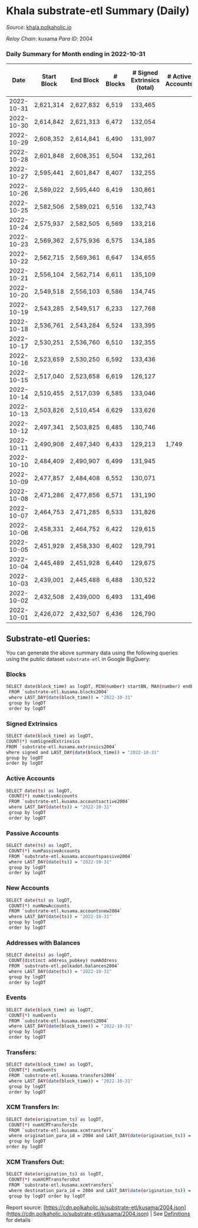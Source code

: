 # Khala substrate-etl Summary (Daily)

_Source_: [khala.polkaholic.io](https://khala.polkaholic.io)

*Relay Chain*: kusama
*Para ID*: 2004



### Daily Summary for Month ending in 2022-10-31


| Date | Start Block | End Block | # Blocks | # Signed Extrinsics (total) | # Active Accounts | # Passive | # New | # Addresses with Balances | # Events | # Transfers | # XCM Transfers In | # XCM Transfers Out | Issues | 
| ---- | ----------- | --------- | -------- | --------------------------- | ----------------- | --------- | ----- | ------------------------- | -------- | ----------- | ------------------ | ------------------- | ------ |
| 2022-10-31 | 2,621,314 | 2,627,832 | 6,519 | 133,465 |  |  |  | 18,546 | 1,759,995 | 3,919 ($804,546.95) | 26 ($5,628.42) |   |  |
| 2022-10-30 | 2,614,842 | 2,621,313 | 6,472 | 132,054 |  |  |  | 18,474 | 1,751,950 | 3,156 ($1,012,466.07) | 7 ($790.82) |   |  |
| 2022-10-29 | 2,608,352 | 2,614,841 | 6,490 | 131,997 |  |  |  | 18,426 | 1,757,054 | 3,468 ($1,241,382.64) | 14 ($2,447.12) |   |  |
| 2022-10-28 | 2,601,848 | 2,608,351 | 6,504 | 132,261 |  |  |  | 18,404 | 1,759,431 | 2,871 ($459,806.41) | 7 ($1,290.18) |   |  |
| 2022-10-27 | 2,595,441 | 2,601,847 | 6,407 | 132,255 |  |  |  | 18,360 | 1,749,468 | 2,814 ($637,265.55) | 18 ($3,777.08) |   |  |
| 2022-10-26 | 2,589,022 | 2,595,440 | 6,419 | 130,861 |  |  |  | 18,340 | 1,741,662 | 3,017 ($390,513.32) | 23 ($2,210.70) |   |  |
| 2022-10-25 | 2,582,506 | 2,589,021 | 6,516 | 132,743 |  |  |  | 18,297 | 1,764,611 | 3,491 ($1,333,449.81) | 12 ($428.55) |   |  |
| 2022-10-24 | 2,575,937 | 2,582,505 | 6,569 | 133,216 |  |  |  | 18,267 | 1,771,313 | 3,136 ($968,534.22) | 9 ($238.24) |   |  |
| 2022-10-23 | 2,569,362 | 2,575,936 | 6,575 | 134,185 |  |  |  | 18,244 | 1,778,229 | 3,198 ($1,156,158.03) | 17 ($3,306.89) |   |  |
| 2022-10-22 | 2,562,715 | 2,569,361 | 6,647 | 134,655 |  |  |  | 18,226 | 1,785,401 | 2,899 ($558,103.46) | 15 ($452.59) |   |  |
| 2022-10-21 | 2,556,104 | 2,562,714 | 6,611 | 135,109 |  |  |  | 18,210 | 1,788,326 | 3,500 ($461,356.06) | 16 ($2,221.76) |   |  |
| 2022-10-20 | 2,549,518 | 2,556,103 | 6,586 | 134,745 |  |  |  | 18,176 | 1,783,297 | 3,522 ($708,872.75) | 38 ($3,692.72) |   |  |
| 2022-10-19 | 2,543,285 | 2,549,517 | 6,233 | 127,768 |  |  |  | 18,138 | 1,685,052 | 3,258 ($382,780.27) | 26 ($1,058.65) |   |  |
| 2022-10-18 | 2,536,761 | 2,543,284 | 6,524 | 133,395 |  |  |  | 18,103 | 1,761,986 | 3,926 ($1,591,978.76) | 41 ($6,271.28) |   |  |
| 2022-10-17 | 2,530,251 | 2,536,760 | 6,510 | 132,355 |  |  |  | 18,064 | 1,756,315 | 3,927 ($1,034,662.14) | 80 ($11,388.01) |   |  |
| 2022-10-16 | 2,523,659 | 2,530,250 | 6,592 | 133,436 |  |  |  | 18,012 | 1,766,460 | 4,117 ($1,588,629.32) | 67 ($6,515.74) |   |  |
| 2022-10-15 | 2,517,040 | 2,523,658 | 6,619 | 126,127 |  |  |  | 17,962 | 1,680,223 | 5,805 ($4,258,094.69) | 107 ($56,187.85) |   |  |
| 2022-10-14 | 2,510,455 | 2,517,039 | 6,585 | 133,046 |  |  |  | 17,857 | 1,756,287 | 4,088 ($1,844,115.27) | 96 ($16,873.05) |   |  |
| 2022-10-13 | 2,503,826 | 2,510,454 | 6,629 | 133,626 |  |  |  | 17,823 | 1,774,061 | 2,831 ($272,387.79) | 25 ($2,021.73) |   |  |
| 2022-10-12 | 2,497,341 | 2,503,825 | 6,485 | 130,746 |  |  |  | 17,809 | 1,732,926 | 2,718 ($80,686.61) | 1 ($50.35) |   |  |
| 2022-10-11 | 2,490,908 | 2,497,340 | 6,433 | 129,213 | 1,749 |  |  | 17,802 | 1,714,528 | 2,505 ($201,904.86) | 6 ($609.41) |   |  |
| 2022-10-10 | 2,484,409 | 2,490,907 | 6,499 | 131,945 |  |  |  | 17,793 | 1,739,893 | 2,780 ($162,901.57) | 5 ($163.13) |   |  |
| 2022-10-09 | 2,477,857 | 2,484,408 | 6,552 | 130,071 |  |  |  | 17,782 | 1,719,399 | 2,652 ($132,605.98) | 10 ($266.96) |   |  |
| 2022-10-08 | 2,471,286 | 2,477,856 | 6,571 | 131,190 |  |  |  | 17,764 | 1,745,772 | 2,390 ($161,464.33) | 10 ($386.82) |   |  |
| 2022-10-07 | 2,464,753 | 2,471,285 | 6,533 | 131,826 |  |  |  | 17,749 | 1,747,739 | 2,410 ($362,285.17) | 16 ($724.97) |   |  |
| 2022-10-06 | 2,458,331 | 2,464,752 | 6,422 | 129,615 |  |  |  | 17,737 | 1,719,462 | 2,433 ($97,028.47) | 10 ($308.20) |   |  |
| 2022-10-05 | 2,451,929 | 2,458,330 | 6,402 | 129,791 |  |  |  | 17,731 | 1,721,599 | 2,388 ($141,286.95) | 8 ($122.58) |   |  |
| 2022-10-04 | 2,445,489 | 2,451,928 | 6,440 | 129,675 |  |  |  | 17,724 | 1,720,023 | 2,554 ($131,211.28) | 8 ($575.96) |   |  |
| 2022-10-03 | 2,439,001 | 2,445,488 | 6,488 | 130,522 |  |  |  | 17,707 | 1,734,278 | 2,648 ($89,762.00) | 17 ($620.61) |   |  |
| 2022-10-02 | 2,432,508 | 2,439,000 | 6,493 | 131,496 |  |  |  | 17,701 | 1,743,958 | 2,313 ($119,517.44) | 10 ($553.64) |   |  |
| 2022-10-01 | 2,426,072 | 2,432,507 | 6,436 | 126,790 |  |  |  | 17,696 | 1,684,757 | 2,346 ($96,938.25) | 2 ($220.31) |   |  |

## Substrate-etl Queries:
You can generate the above summary data using the following queries using the public dataset `substrate-etl` in Google BigQuery:

### Blocks
```bash
SELECT date(block_time) as logDT, MIN(number) startBN, MAX(number) endBN, COUNT(*) numBlocks 
 FROM `substrate-etl.kusama.blocks2004`  
 where LAST_DAY(date(block_time)) = "2022-10-31" 
 group by logDT 
 order by logDT
```

### Signed Extrinsics
```bash
SELECT date(block_time) as logDT, 
COUNT(*) numSignedExtrinsics 
FROM `substrate-etl.kusama.extrinsics2004`  
where signed and LAST_DAY(date(block_time)) = "2022-10-31" 
group by logDT 
order by logDT
```

### Active Accounts
```bash
SELECT date(ts) as logDT, 
 COUNT(*) numActiveAccounts 
 FROM `substrate-etl.kusama.accountsactive2004` 
 where LAST_DAY(date(ts)) = "2022-10-31" 
 group by logDT 
 order by logDT
```

### Passive Accounts
```bash
SELECT date(ts) as logDT, 
 COUNT(*) numPassiveAccounts 
 FROM `substrate-etl.kusama.accountspassive2004` 
 where LAST_DAY(date(ts)) = "2022-10-31" 
 group by logDT 
 order by logDT
```

### New Accounts
```bash
SELECT date(ts) as logDT, 
 COUNT(*) numNewAccounts 
 FROM `substrate-etl.kusama.accountsnew2004` 
 where LAST_DAY(date(ts)) = "2022-10-31" 
 group by logDT
 order by logDT
```

### Addresses with Balances
```bash
SELECT date(ts) as logDT,
 COUNT(distinct address_pubkey) numAddress 
 FROM `substrate-etl.polkadot.balances2004` 
 where LAST_DAY(date(ts)) = "2022-10-31" 
 group by logDT 
 order by logDT
```

### Events
```bash
SELECT date(block_time) as logDT, 
 COUNT(*) numEvents 
 FROM `substrate-etl.kusama.events2004` 
 where LAST_DAY(date(block_time)) = "2022-10-31" 
 group by logDT 
 order by logDT
```

### Transfers:
```bash
SELECT date(block_time) as logDT, 
 COUNT(*) numEvents 
 FROM `substrate-etl.kusama.transfers2004` 
 where LAST_DAY(date(block_time)) = "2022-10-31" 
 group by logDT 
 order by logDT
```

### XCM Transfers In:
```bash
SELECT date(origination_ts) as logDT, 
 COUNT(*) numXCMTransfersIn 
 FROM `substrate-etl.kusama.xcmtransfers` 
 where origination_para_id = 2004 and LAST_DAY(date(origination_ts)) = "2022-10-31" 
 group by logDT 
order by logDT
```

### XCM Transfers Out:
```bash
SELECT date(origination_ts) as logDT, 
 COUNT(*) numXCMTransfersOut 
 FROM `substrate-etl.kusama.xcmtransfers` 
 where destination_para_id = 2004 and LAST_DAY(date(origination_ts)) = "2022-10-31" 
 group by logDT order by logDT
```


Report source: [https://cdn.polkaholic.io/substrate-etl/kusama/2004.json](https://cdn.polkaholic.io/substrate-etl/kusama/2004.json) | See [Definitions](/DEFINITIONS.md) for details
